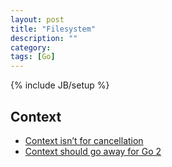 ```yaml
---
layout: post
title: "Filesystem"
description: ""
category:
tags: [Go]
---
```

{% include JB/setup %}

## Context
- [Context isn’t for cancellation](https://dave.cheney.net/2017/08/20/context-isnt-for-cancellation)
- [Context should go away for Go 2](https://faiface.github.io/post/context-should-go-away-go2/)
